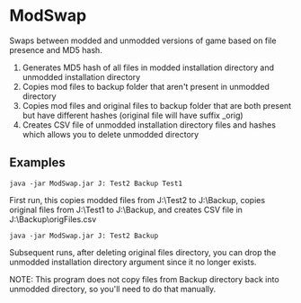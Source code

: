 # ModSwap

Swaps between modded and unmodded versions of game based on file presence and MD5 hash. 

1) Generates MD5 hash of all files in modded installation directory and unmodded installation directory
2) Copies mod files to backup folder that aren't present in unmodded directory
3) Copies mod files and original files to backup folder that are both present but have different hashes (original file will have suffix _orig)
4) Creates CSV file of unmodded installation directory files and hashes which allows you to delete unmodded directory

## Examples
```
java -jar ModSwap.jar J: Test2 Backup Test1
```
First run, this copies modded files from J:\Test2 to J:\Backup, copies original files from J:\Test1 to J:\Backup, 
and creates CSV file in J:\Backup\origFiles.csv

```
java -jar ModSwap.jar J: Test2 Backup 
```

Subsequent runs, after deleting original files directory, you can drop the unmodded installation directory
argument since it no longer exists. 

NOTE: This program does not copy files from Backup directory back into unmodded directory, so you'll need to do that manually. 
